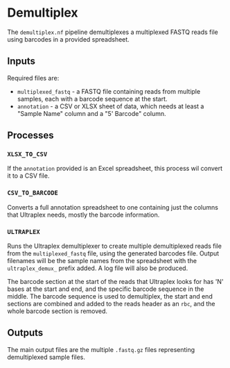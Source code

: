 # Demultiplex

The `demultiplex.nf` pipeline demultiplexes a multiplexed FASTQ reads file using barcodes in a provided spreadsheet.

## Inputs

Required files are:

- `multiplexed_fastq` - a FASTQ file containing reads from multiple samples, each with a barcode sequence at the start.
- `annotation` - a CSV or XLSX sheet of data, which needs at least a "Sample Name" column and a "5' Barcode" column.

## Processes

### `XLSX_TO_CSV`

If the `annotation` provided is an Excel spreadsheet, this process wil convert it to a CSV file.

### `CSV_TO_BARCODE`

Converts a full annotation spreadsheet to one containing just the columns that Ultraplex needs, mostly the barcode information.

### `ULTRAPLEX`

Runs the Ultraplex demultiplexer to create multiple demultiplexed reads file from the `multiplexed_fastq` file, using the generated barcodes file.
Output filenames will be the sample names from the spreadsheet with the `ultraplex_demux_` prefix added.
A log file will also be produced.

The barcode section at the start of the reads that Ultraplex looks for has 'N' bases at the start and end, and the specific barcode sequence in the middle.
The barcode sequence is used to demultiplex, the start and end sections are combined and added to the reads header as an `rbc`, and the whole barcode section is removed.

## Outputs

The main output files are the multiple `.fastq.gz` files representing demultiplexed sample files.